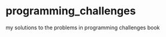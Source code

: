 programming_challenges
======================

my solutions to the problems in programming challenges book
